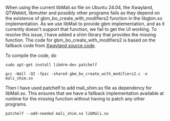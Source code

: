 When using the current libMali.so file on Ubuntu 24.04, the Xwayland, QTWebkit, libmutter and possibly other programs fails as they depend on the existence of gbm_bo_create_with_modifiers2 function in the libgbm.so implementation. As we use libMali to provide gbm implementation, and as it currently doesn't support that function, we fail to get the UI working. To resolve this issue, I have added a shim library that provides the missing function. The code for gbm_bo_create_with_modifiers2 is based on the fallback code from [Xwayland source code](https://gitlab.freedesktop.org/xorg/xserver/-/blob/master/hw/xwayland/xwayland-glamor-gbm.c?ref_type=heads#L355-383).

To compile the code, do

```
sudo apt-get install libdrm-dev patchelf

gcc -Wall -O2 -fpic -shared gbm_bo_create_with_modifiers2.c -o mali_shim.so
```

Then I have used patchelf to add mali_shim.so file as dependency for libMali.so. This ensures that we have a fallback implementation available at runtime for the missing function without having to patch any other programs.

```
patchelf --add-needed mali_shim.so libMali.so
```

